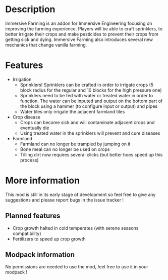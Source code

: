 # Description

Immersive Farming is an addon for Immersive Engineering focusing on improving the farming experience. Players will be able to craft sprinklers, to better irrigate their crops and make pesticides to prevent their crops from getting sick and dying. Immersive Farming also introduces several new mechanics that change vanilla farming.


# Features

* Irrigation
  * Sprinklers! Sprinklers can be crafted in order to irrigate crops (5 block radius for the regular and 10 blocks for the high pressure one)
  * Sprinklers need to be fed with water or treated water in order to function. The water can be inputed and output on the bottom part of the block using a hammer (to configure input or output) and pipes
  * Water tiles only irrigate the adjacent farmland tiles
* Crop disease
  * Crops can become sick and will contaminate adjacent crops and eventually die
  * Using treated water in the sprinklers will prevent and cure diseases
* Farmland
  * Farmland can no longer be trampled by jumping on it
  * Bone meal can no longer be used on crops
  * Tilling dirt now requires several clicks (but better hoes speed up this process)


# More information

This mod is still in its early stage of development so feel free to give any suggestions and please report bugs in the issue tracker !

## Planned features

* Crop growth halted in cold temperates (with serene seasons compatibility)
* Fertilizers to speed up crop growth

## Modpack information

No permissions are needed to use the mod, feel free to use it in your modpack !